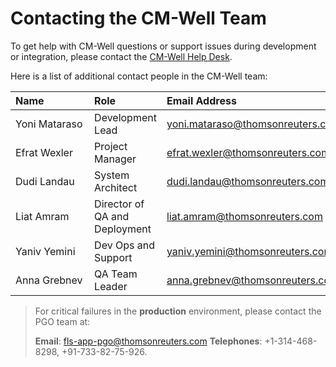# Contacting the CM-Well Team #

To get help with CM-Well questions or support issues during development or integration, please contact the <a href="mailto:clfhelpdesk@thomsonreuters.com">CM-Well Help Desk</a>.

Here is a list of additional contact people in the CM-Well team:

Name&nbsp;&nbsp;&nbsp;&nbsp;&nbsp;&nbsp;&nbsp;&nbsp;&nbsp;&nbsp;&nbsp;&nbsp;&nbsp;&nbsp;&nbsp;| Role | Email Address
:-----|:------|:--------------
Yoni Mataraso | Development Lead | yoni.mataraso@thomsonreuters.com
Efrat Wexler | Project Manager | efrat.wexler@thomsonreuters.com
Dudi Landau | System Architect | dudi.landau@thomsonreuters.com
Liat Amram  | Director of QA and Deployment | liat.amram@thomsonreuters.com
Yaniv Yemini | Dev Ops and Support | yaniv.yemini@thomsonreuters.com
Anna Grebnev | QA Team Leader | anna.grebnev@thomsonreuters.com


> For critical failures in the **production** environment, please contact the PGO team at:
> 
> **Email**: fls-app-pgo@thomsonreuters.com
> **Telephones**: +1-314-468-8298,   +91-733-82-75-926.
